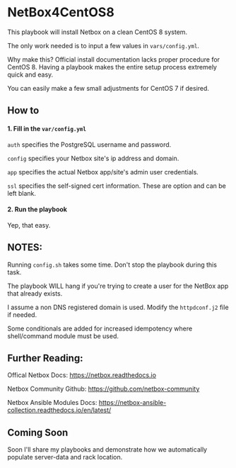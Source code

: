 # NetBox4CentOS8

This playbook will install Netbox on a clean CentOS 8 system. 

The only work needed is to input a few values in `vars/config.yml`.

Why make this? Official install documentation lacks proper procedure for CentOS 8. Having a playbook makes the entire setup process extremely quick and easy.

You can easily make a few small adjustments for CentOS 7 if desired.

## How to

#### 1. Fill in the `var/config.yml` 

`auth` specifies the PostgreSQL username and password.

`config` specifies your Netbox site's ip address and domain.

`app` specifies the actual Netbox app/site's admin user credentials.

`ssl` specifies the self-signed cert information. These are option and can be left blank.

#### 2. Run the playbook

Yep, that easy.

## NOTES:

Running `config.sh` takes some time. Don't stop the playbook during this task.

The playbook WILL hang if you're trying to create a user for the NetBox app that already exists.

I assume a non DNS registered domain is used. Modify the `httpdconf.j2` file if needed.

Some conditionals are added for increased idempotency where shell/command module must be used.
  
## Further Reading:

Offical Netbox Docs: https://netbox.readthedocs.io

Netbox Community Github: https://github.com/netbox-community

Netbox Ansible Modules Docs: https://netbox-ansible-collection.readthedocs.io/en/latest/

## Coming Soon
Soon I'll share my playbooks and demonstrate how we automatically populate server-data and rack location.
